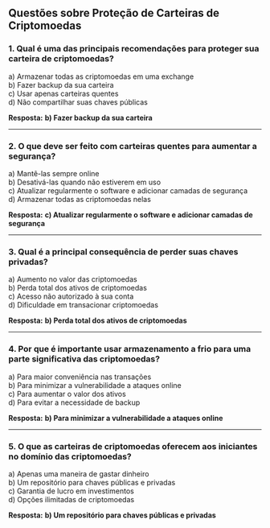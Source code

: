## Questões sobre Proteção de Carteiras de Criptomoedas

### 1. Qual é uma das principais recomendações para proteger sua carteira de criptomoedas?
a) Armazenar todas as criptomoedas em uma exchange  
b) Fazer backup da sua carteira  
c) Usar apenas carteiras quentes  
d) Não compartilhar suas chaves públicas  

**Resposta:** **b) Fazer backup da sua carteira**

---

### 2. O que deve ser feito com carteiras quentes para aumentar a segurança?
a) Mantê-las sempre online  
b) Desativá-las quando não estiverem em uso  
c) Atualizar regularmente o software e adicionar camadas de segurança  
d) Armazenar todas as criptomoedas nelas  

**Resposta:** **c) Atualizar regularmente o software e adicionar camadas de segurança**

---

### 3. Qual é a principal consequência de perder suas chaves privadas?
a) Aumento no valor das criptomoedas  
b) Perda total dos ativos de criptomoedas  
c) Acesso não autorizado à sua conta  
d) Dificuldade em transacionar criptomoedas  

**Resposta:** **b) Perda total dos ativos de criptomoedas**

---

### 4. Por que é importante usar armazenamento a frio para uma parte significativa das criptomoedas?
a) Para maior conveniência nas transações  
b) Para minimizar a vulnerabilidade a ataques online  
c) Para aumentar o valor dos ativos  
d) Para evitar a necessidade de backup  

**Resposta:** **b) Para minimizar a vulnerabilidade a ataques online**

---

### 5. O que as carteiras de criptomoedas oferecem aos iniciantes no domínio das criptomoedas?
a) Apenas uma maneira de gastar dinheiro  
b) Um repositório para chaves públicas e privadas  
c) Garantia de lucro em investimentos  
d) Opções ilimitadas de criptomoedas  

**Resposta:** **b) Um repositório para chaves públicas e privadas**
